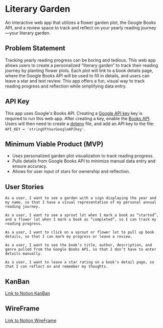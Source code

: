 
# Literary Garden

An interactive web app that utilizes a flower garden plot, the Google Books API, and a review space to track and reflect on your yearly reading journey—your literary garden.

## Problem Statement
Tracking yearly reading progress can be boring and tedious. This web app allows users to create a personalized "literary garden” to track their reading journey by planting flower plots. Each plot will link to a book details page, where the Google Books API will be used to fill in details, and users can leave a star and text review. This app offers a fun, visual way to track reading progress and reflection while simplifying data entry.

## API Key
This app uses Google's Books API. Creating a [Google API key](https://console.cloud.google.com/apis) key is required to run this web app. After creating a key, enable the [Books API](https://console.cloud.google.com/marketplace/product/google/books.googleapis.com). Users will then need to create a [dotenv](https://www.npmjs.com/package/dotenv) file, and add an API key to the file: `API_KEY = 'stringOfYourGoogleAPIkey'`.

## Minimum Viable Product (MVP)
- Uses personalized garden plot visualization to track reading progress.
- Pulls details from Google Books API to minimize manual data entry and ensure accuracy.
- Allows for user input of stars for ownership and reflection.

## User Stories

    As a user, I want to see a garden with a sign displaying the year and my name, so that I have a visual representation of my personal annual reading journey.

    As a user, I want to see a sprout lot when I mark a book as “started”, and a flower lot when I mark a book as “completed”, so I can track my reading progress.

    As a user, I want to click on a sprout or flower lot to pull up book details, so that I can mark my progress or leave a review.

    As a user, I want to see the book’s title, author, description, and genre pulled from the Google Books API, so that I don’t have to enter details manually.

    As a user, I want to leave a star rating on a book’s detail page, so that I can reflect on and remember my thoughts.

## KanBan
[Link to Notion KanBan](https://poised-singer-cab.notion.site/1993d40b29328061863bcb43d3202dad?v=1993d40b2932808999c0000cc88184c6&pvs=4)

## WireFrame
[Link to Notion WireFrame](https://poised-singer-cab.notion.site/Wireframe-1993d40b293280f59906d175be1395a9?pvs=4)